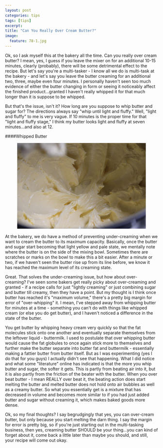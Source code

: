 ```yaml
---
layout: post
categories: tips
tags: [tips]
excerpt: 
title: "Can You Really Over Cream Butter?"
image:
  feature: 78-1.jpg
---
```


Ok, so I ask myself this at the bakery all the time.  Can you really over cream butter?  I mean, yes, I guess if you leave the mixer on for an additional 10-15 minutes, clearly (probably), there will be some detrimental effect to the recipe.  But let's say you're a multi-tasker - I know all we do is multi-task at the bakery - and let's say you leave the butter creaming for an additional two, three, maybe even four minutes. I personally haven't seen too much evidence of either the butter changing in form or seeing it noticeably affect the finished product...granted I haven't really whipped it for that much longer than it is suppose to be whipped.

But that's the issue, isn't it?  How long are you suppose to whip butter and sugar for?  The directions always say "whip until light and fluffy."  Well, "light and fluffy" to me is very vague.  If 10 minutes is the proper time for that "light and fluffy stage," I think my butter looks light and fluffy at seven minutes...and also at 12.   

####Whipped Butter
<figure> <img src='/images/78-2.jpg'> </figure>

At the bakery, we do have a method of preventing under-creaming when we want to cream the butter to its maximum capacity.  Basically, once the butter and sugar start becoming that light yellow and pale state, we mentally note where the butter is on the side of the mixing bowl.  Sometimes there are scratches or marks on the bowl to make this a bit easier.  After a minute or two, if we haven't seen the butter rise up from its line before, we know it has reached the maximum level of its creaming state.

Great.  That solves the under-creaming issue, but how about over-creaming?  I've seen some bakers get really picky about over-creaming and granted - if a recipe calls for just "lightly creaming" or just combining sugar and butter till creamy, then they have a point. But my thought is I think once butter has reached it's "maximum volume," there's a pretty big margin for error of "over-whipping" it.  I mean, I've stepped away from whipping butter for minutes at a time - something you can't do with things like whipped cream (or else you do get butter), and I haven't noticed a difference in the state of the butter.

You get butter by whipping heavy cream very quickly so that the fat molecules stick onto one another and eventually separate themselves from the leftover liquid - buttermilk. I used to postulate that over whipping butter would cause the fat globules to once again stick more to themselves and further make the butter separate into butter fat and buttermilk  - essentially making a fattier butter from butter itself.  But as I was experimenting (yes I do that for you guys) I actually didn't see that happening. What I did notice and what some "literature" online has indicated is that the more you whip butter and sugar, the softer it gets.  This is partly from beating air into it, but it is also partly from the friction of the beater with the butter. When you over beat butter - I mean REALLY over beat it, the beating action does start melting the butter and melted butter does not hold onto air bubbles as well as a creamy butter.  So what you essentially get is a mixture that has decreased in volume and becomes more similar to if you had just added butter and sugar without creaming it, which makes baked goods more dense.

Ok, so my final thoughts?  I say begrudgingly that yes, you can over-cream butter, but only because you start melting the darn thing.  I say the margin for error is pretty big, so if you're just starting out in the multi-tasking business, then yes, creaming butter SHOULD be your thing...you can kind of forget about it, come back a little later than maybe you should, and still, your recipe will come out okay.
